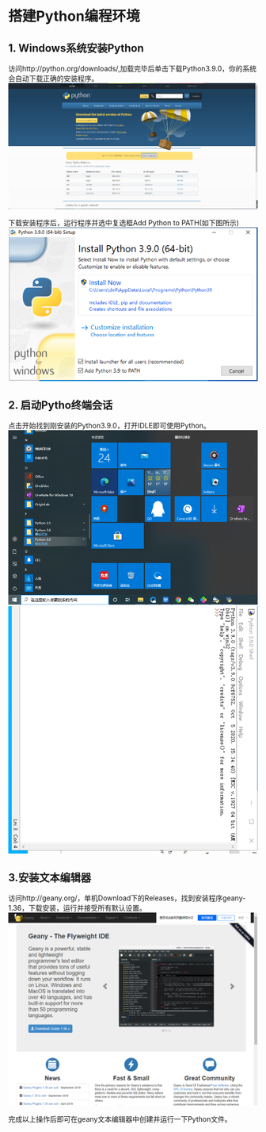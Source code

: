 
# 搭建Python编程环境

## 1. Windows系统安装Python
访问http://python.org/downloads/,加载完毕后单击下载Python3.9.0，你的系统会自动下载正确的安装程序。
![1](https://github.com/zyd366/photo/blob/main/2020-10-24/1603504330961-%E7%BD%91%E7%AB%99.jpg)

下载安装程序后，运行程序并选中复选框Add Python to PATH(如下图所示)
![2](https://github.com/zyd366/photo/blob/main/2020-10-24/1603504642182-%E5%AE%89%E8%A3%85.jpg)


## 2. 启动Pytho终端会话
点击开始找到刚安装的Python3.9.0，打开IDLE即可使用Python。
![3](https://github.com/zyd366/photo/blob/main/2020-10-24/1603506660270-%E6%89%93%E5%BC%80.jpg)
![4](https://github.com/zyd366/photo/blob/main/2020-10-24/1603506663854-%E8%BF%90%E8%A1%8C.jpg)


## 3.安装文本编辑器
访问http://geany.org/，单机Download下的Releases，找到安装程序geany-1.36，下载安装，运行并接受所有默认设置。
![5](https://github.com/zyd366/photo/blob/main/2020-10-24/1603506513855-Geany.jpg)

完成以上操作后即可在geany文本编辑器中创建并运行一下Python文件。